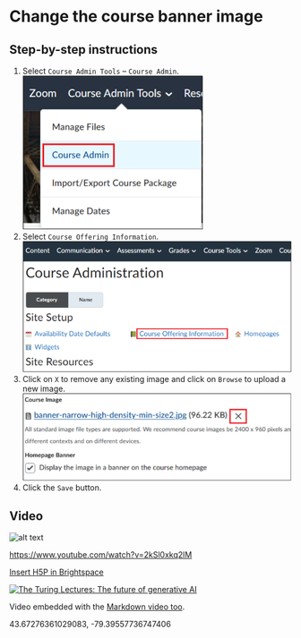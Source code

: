 # Change the course banner image

## Step-by-step instructions

1. Select `Course Admin Tools` – `Course Admin`.  
![alt text](assets/banner-image-1.png)
2. Select `Course Offering Information`.  
![alt text](assets/banner-image-2.png)
3. Click on `X` to remove any existing image and click on `Browse` to upload a new image.  
![alt text](assets/banner-image-3.png)
4. Click the `Save` button.

## Video

![alt text](https://img.youtube.com/watch?v=2kSl0xkq2lM/2.jpg)

https://www.youtube.com/watch?v=2kSl0xkq2lM

[Insert H5P in Brightspace](https://georgebrowncollege.h5p.com/content/1291904269107928248)

[![The Turing Lectures: The future of generative AI](https://markdown-videos-api.jorgenkh.no/url?url=https%3A%2F%2Fwww.youtube.com%2Fwatch%3Fv%3D2kSl0xkq2lM)](https://www.youtube.com/watch?v=2kSl0xkq2lM)

Video embedded with the [Markdown video too](https://markdown-videos.jorgenkh.no/).

43.67276361029083, -79.39557736747406